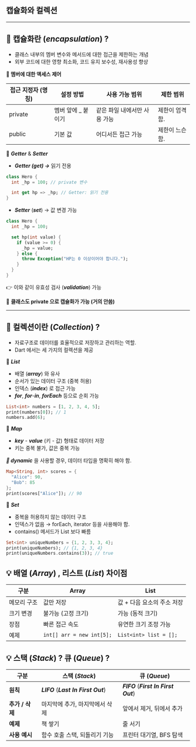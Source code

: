 ## 캡슐화와 컬렉션

---

## 🔹 캡슐화란 (*encapsulation*) ?

- 클래스 내부의 멤버 변수와 메서드에 대한 접근을 제한하는 개념
- 외부 코드에 대한 영향 최소화, 코드 유지 보수성, 재사용성 향상

**📝 멤버에 대한 액세스 제어**

| **접근 지정자 (명칭)** | **설정 방법** | **사용 가능 범위** | **제한 범위** |
| --- | --- | --- | --- |
| private | 멤버 앞에 _ 붙이기 | 같은 파일 내에서만 사용 가능 | 제한이 엄격함. |
| public | 기본 값 | 어디서든 접근 가능 | 제한이 느슨함. |

📝 ***Getter*** & ***Setter***

- ***Getter (get) →*** 읽기 전용

```dart
class Hero {
  int _hp = 100; // private 변수

  int get hp => _hp; // Getter: 읽기 전용
}
```

- ***Setter*** (***set***) → 값 변경 가능

```dart
class Hero {
  int _hp = 100;

  set hp(int value) {
    if (value >= 0) {
      _hp = value;
    } else {
      throw Exception("HP는 0 이상이어야 합니다.");
    }
  }
}
```

👉 이와 같이 유효성 검사 (***validation***) 가능

🔎 **클래스도 private 으로 캡슐화가 가능 (거의 안씀)**

---

## 🔹 컬렉션이란 (*Collection*) ?

- 자료구조로 데이터를 효율적으로 저장하고 관리하는 역할.
- Dart 에서는 세 가지의 컬렉션을 제공

📝 ***List***

- 배열 (***array***) 와 유사
- 순서가 있는 데이터 구조 (중복 허용)
- 인덱스 (***index***) 로 접근 가능
- ***for***, ***for***-***in***, ***forEach*** 등으로 순회 가능

```dart
List<int> numbers = [1, 2, 3, 4, 5];
print(numbers[0]); // 1
numbers.add(6);
```

📝 ***Map***

- ***key*** - ***value*** (키 - 값) 형태로 데이터 저장
- 키는 중복 불가, 값은 중복 가능

***🎈  dynamic*** 을 사용할 경우, 데이터 타입을 명확히 해야 함.

```dart
Map<String, int> scores = {
  "Alice": 90,
  "Bob": 85
};
print(scores["Alice"]); // 90
```

📝 ***Set***

- 중복을 허용하지 않는 데이터 구조
- 인덱스가 없음 → forEach, iterator 등을 사용해야 함.
- contains() 메서드가 List 보다 빠름

```dart
Set<int> uniqueNumbers = {1, 2, 3, 3, 4};
print(uniqueNumbers); // {1, 2, 3, 4}
print(uniqueNumbers.contains(3)); // true
```

## 💡 배열 (*Array*) , 리스트 (*List*) 차이점

| **구분** | **Array** | **List** |
| --- | --- | --- |
| 메모리 구조 | 값만 저장 | 값 + 다음 요소의 주소 저장 |
| 크기 변경 | 불가능 (고정 크기) | 가능 (동적 크기) |
| 장점 | 빠른 접근 속도 | 유연한 크기 조정 가능 |
| 예제 | `int[] arr = new int[5];` | `List<int> list = [];` |

## 💡 스택 (*Stack*) ? 큐 (*Queue*) ?

| **구분** | **스택 (*Stack*)** | **큐 (*Queue*)** |
| --- | --- | --- |
| **원칙** | ***LIFO*** (***Last In First Out***) | ***FIFO*** (***First In First Out***) |
| **추가 / 삭제** | 마지막에 추가, 마지막에서 삭제 | 앞에서 제거, 뒤에서 추가 |
| **예제** | 책 쌓기 | 줄 서기 |
| **사용 예시** | 함수 호출 스택, 되돌리기 기능 | 프린터 대기열, BFS 탐색 |